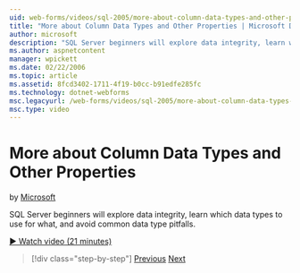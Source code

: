 ```yaml
---
uid: web-forms/videos/sql-2005/more-about-column-data-types-and-other-properties
title: "More about Column Data Types and Other Properties | Microsoft Docs"
author: microsoft
description: "SQL Server beginners will explore data integrity, learn which data types to use for what, and avoid common data type pitfalls."
ms.author: aspnetcontent
manager: wpickett
ms.date: 02/22/2006
ms.topic: article
ms.assetid: 8fcd3402-1711-4f19-b0cc-b91edfe285fc
ms.technology: dotnet-webforms
msc.legacyurl: /web-forms/videos/sql-2005/more-about-column-data-types-and-other-properties
msc.type: video
---
```

More about Column Data Types and Other Properties
====================
by [Microsoft](https://github.com/microsoft)

SQL Server beginners will explore data integrity, learn which data types to use for what, and avoid common data type pitfalls.

[&#9654; Watch video (21 minutes)](https://channel9.msdn.com/Blogs/ASP-NET-Site-Videos/more-about-column-data-types-and-other-properties)

> [!div class="step-by-step"]
> [Previous](understanding-database-tables-and-records.md)
> [Next](designing-relational-database-tables.md)
